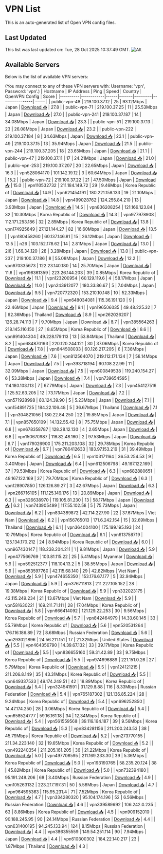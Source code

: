 # VPN List

This is an auto-generated list of Open VPN config files.

## Last Updated

This list was last updated on: Tue, 28 Oct 2025 10:37:49 GMT.
![Alt](https://repobeats.axiom.co/api/embed/186b98318ef1479477931607c1ad7d823f12451f.svg "Repobeats analytics image")

## Available Servers

Below is the list of available VPN servers:

(You may connect to any of these VPN servers with: Username: 'vpn', Password: 'vpn'.)
| Hostname | IP Address | Ping | Speed | Country | OpenVPN Config | Score |
|----------|------------|------|-------|---------|----------------| ----- |
| public-vpn-48 | 219.100.37.12 | 25 | 93.12Mbps | Japan | [Download 📥](./configs/server_0_JP.ovpn) | 27.8 |
| public-vpn-71 | 219.100.37.25 | 11 | 25.53Mbps | Japan | [Download 📥](./configs/server_1_JP.ovpn) | 27.0 |
| public-vpn-241 | 219.100.37.187 | 14 | 34.08Mbps | Japan | [Download 📥](./configs/server_2_JP.ovpn) | 23.3 |
| public-vpn-51 | 219.100.37.13 | 23 | 26.08Mbps | Japan | [Download 📥](./configs/server_3_JP.ovpn) | 23.2 |
| public-vpn-222 | 219.100.37.184 | 8 | 34.63Mbps | Japan | [Download 📥](./configs/server_4_JP.ovpn) | 23.1 |
| public-vpn-49 | 219.100.37.15 | 13 | 35.94Mbps | Japan | [Download 📥](./configs/server_5_JP.ovpn) | 21.5 |
| public-vpn-244 | 219.100.37.205 | 18 | 23.65Mbps | Japan | [Download 📥](./configs/server_6_JP.ovpn) | 21.1 |
| public-vpn-47 | 219.100.37.11 | 17 | 24.21Mbps | Japan | [Download 📥](./configs/server_7_JP.ovpn) | 21.0 |
| public-vpn-253 | 219.100.37.207 | 20 | 22.65Mbps | Japan | [Download 📥](./configs/server_8_JP.ovpn) | 16.3 |
| vpn528064170 | 101.142.19.12 | 3 | 60.64Mbps | Japan | [Download 📥](./configs/server_9_JP.ovpn) | 15.2 |
| public-vpn-72 | 219.100.37.22 | 21 | 47.50Mbps | Japan | [Download 📥](./configs/server_10_JP.ovpn) | 15.0 |
| vpn110532732 | 211.184.149.72 | 29 | 9.46Mbps | Korea Republic of | [Download 📥](./configs/server_11_KR.ovpn) | 14.9 |
| vpn621454191 | 180.221.158.133 | 19 | 21.10Mbps | Japan | [Download 📥](./configs/server_12_JP.ovpn) | 14.8 |
| vpn499028762 | 124.255.84.210 | 13 | 3.93Mbps | Japan | [Download 📥](./configs/server_13_JP.ovpn) | 14.5 |
| vpn836208254 | 121.169.123.84 | 32 | 10.30Mbps | Korea Republic of | [Download 📥](./configs/server_14_KR.ovpn) | 14.3 |
| vpn977978908 | 112.171.253.186 | 32 | 2.85Mbps | Korea Republic of | [Download 📥](./configs/server_15_KR.ovpn) | 13.8 |
| vpn174925649 | 27.121.144.27 | 82 | 16.60Mbps | Japan | [Download 📥](./configs/server_16_JP.ovpn) | 13.5 |
| vpn180458260 | 60.137.146.81 | 15 | 26.12Mbps | Japan | [Download 📥](./configs/server_17_JP.ovpn) | 13.5 |
| n26 | 103.152.178.62 | 14 | 2.81Mbps | Japan | [Download 📥](./configs/server_18_JP.ovpn) | 13.0 |
| 2i6 | 1.66.34.120 | 28 | 3.28Mbps | Japan | [Download 📥](./configs/server_19_JP.ovpn) | 13.0 |
| public-vpn-237 | 219.100.37.186 | 8 | 55.08Mbps | Japan | [Download 📥](./configs/server_20_JP.ovpn) | 12.2 |
| vpn970335673 | 122.23.140.180 | 14 | 25.70Mbps | Japan | [Download 📥](./configs/server_21_JP.ovpn) | 11.6 |
| vpn196361359 | 223.26.144.203 | 39 | 0.85Mbps | Korea Republic of | [Download 📥](./configs/server_22_KR.ovpn) | 11.1 |
| vpn123200954 | 60.129.119.6 | 4 | 58.17Mbps | Japan | [Download 📥](./configs/server_23_JP.ovpn) | 11.0 |
| vpn243912077 | 180.33.86.67 | 5 | 7.04Mbps | Japan | [Download 📥](./configs/server_24_JP.ovpn) | 9.5 |
| vpn720772320 | 153.210.10.148 | 10 | 52.33Mbps | Japan | [Download 📥](./configs/server_25_JP.ovpn) | 9.4 |
| vpn648034081 | 115.36.191.120 | 9 | 22.46Mbps | Japan | [Download 📥](./configs/server_26_JP.ovpn) | 9.1 |
| vpn196506035 | 49.48.225.32 | 7 | 62.36Mbps | Thailand | [Download 📥](./configs/server_27_TH.ovpn) | 8.9 |
| vpn262026207 | 126.28.74.113 | 7 | 9.70Mbps | Japan | [Download 📥](./configs/server_28_JP.ovpn) | 8.7 |
| vpn385564263 | 218.145.116.150 | 27 | 8.65Mbps | Korea Republic of | [Download 📥](./configs/server_29_KR.ovpn) | 8.6 |
| vpn991404304 | 49.228.179.113 | 13 | 53.84Mbps | Thailand | [Download 📥](./configs/server_30_TH.ovpn) | 8.2 |
| vpn684870193 | 220.120.244.121 | 30 | 37.06Mbps | Korea Republic of | [Download 📥](./configs/server_31_KR.ovpn) | 7.8 |
| vpn844508033 | 60.126.217.205 | 6 | 7.36Mbps | Japan | [Download 📥](./configs/server_32_JP.ovpn) | 7.6 |
| vpn812564070 | 219.112.171.134 | 7 | 58.14Mbps | Japan | [Download 📥](./configs/server_33_JP.ovpn) | 7.5 |
| vpn393718194 | 60.108.22.99 | 11 | 32.09Mbps | Japan | [Download 📥](./configs/server_34_JP.ovpn) | 7.5 |
| vpn600849538 | 119.240.154.27 | 6 | 53.28Mbps | Japan | [Download 📥](./configs/server_35_JP.ovpn) | 7.4 |
| vpn739654595 | 114.180.103.113 | 7 | 67.79Mbps | Japan | [Download 📥](./configs/server_36_JP.ovpn) | 7.3 |
| vpn454127516 | 125.52.63.205 | 12 | 73.17Mbps | Japan | [Download 📥](./configs/server_37_JP.ovpn) | 7.2 |
| vpn571928998 | 60.124.39.90 | 5 | 5.23Mbps | Japan | [Download 📥](./configs/server_38_JP.ovpn) | 7.1 |
| vpn154891725 | 184.22.106.48 | 5 | 36.67Mbps | Thailand | [Download 📥](./configs/server_39_TH.ovpn) | 7.1 |
| vpn304821056 | 180.22.84.250 | 22 | 19.85Mbps | Japan | [Download 📥](./configs/server_40_JP.ovpn) | 7.1 |
| vpn857650109 | 14.132.55.42 | 8 | 75.75Mbps | Japan | [Download 📥](./configs/server_41_JP.ovpn) | 6.8 |
| vpn678358787 | 128.28.12.130 | 4 | 2.65Mbps | Japan | [Download 📥](./configs/server_42_JP.ovpn) | 6.8 |
| vpn150670987 | 116.82.48.160 | 2 | 97.53Mbps | Japan | [Download 📥](./configs/server_43_JP.ovpn) | 6.7 |
| vpn179026900 | 175.211.203.108 | 32 | 29.78Mbps | Korea Republic of | [Download 📥](./configs/server_44_KR.ovpn) | 6.7 |
| vpn780412633 | 183.97.153.219 | 31 | 39.49Mbps | Korea Republic of | [Download 📥](./configs/server_45_KR.ovpn) | 6.5 |
| vpn103171164 | 36.53.254.53 | 9 | 3.40Mbps | Japan | [Download 📥](./configs/server_46_JP.ovpn) | 6.4 |
| vpn612506798 | 49.167.122.169 | 37 | 79.53Mbps | Korea Republic of | [Download 📥](./configs/server_47_KR.ovpn) | 6.3 |
| vpn682880651 | 49.167.122.169 | 37 | 79.70Mbps | Korea Republic of | [Download 📥](./configs/server_48_KR.ovpn) | 6.3 |
| vpn128907850 | 126.126.89.27 | 3 | 42.67Mbps | Japan | [Download 📥](./configs/server_49_JP.ovpn) | 6.3 |
| vpn266716105 | 111.125.149.176 | 13 | 20.89Mbps | Japan | [Download 📥](./configs/server_50_JP.ovpn) | 6.3 |
| vpn326638970 | 119.105.81.230 | 13 | 58.17Mbps | Japan | [Download 📥](./configs/server_51_JP.ovpn) | 6.2 |
| vpn743905499 | 117.55.102.58 | 5 | 75.73Mbps | Japan | [Download 📥](./configs/server_52_JP.ovpn) | 6.2 |
| vpn834389872 | 42.114.227.90 | 22 | 37.67Mbps | Viet Nam | [Download 📥](./configs/server_53_VN.ovpn) | 6.2 |
| vpn156765013 | 171.6.242.154 | 15 | 32.69Mbps | Thailand | [Download 📥](./configs/server_54_TH.ovpn) | 6.1 |
| vpn364004100 | 175.199.195.193 | 24 | 10.79Mbps | Korea Republic of | [Download 📥](./configs/server_55_KR.ovpn) | 6.1 |
| vpn613758719 | 125.134.170.212 | 24 | 8.94Mbps | Korea Republic of | [Download 📥](./configs/server_56_KR.ovpn) | 6.0 |
| vpn967430147 | 118.238.204.211 | 1 | 9.81Mbps | Japan | [Download 📥](./configs/server_57_JP.ovpn) | 5.9 |
| vpn477566769 | 103.81.115.22 | 25 | 5.41Mbps | Myanmar | [Download 📥](./configs/server_58_MM.ovpn) | 5.9 |
| vpn592512377 | 118.104.13.2 | 5 | 38.55Mbps | Japan | [Download 📥](./configs/server_59_JP.ovpn) | 5.9 |
| vpn853597760 | 42.115.68.140 | 29 | 42.82Mbps | Viet Nam | [Download 📥](./configs/server_60_VN.ovpn) | 5.9 |
| vpn474655350 | 153.176.67.177 | 5 | 32.94Mbps | Japan | [Download 📥](./configs/server_61_JP.ovpn) | 5.9 |
| vpn376711813 | 211.227.105.152 | 28 | 19.38Mbps | Korea Republic of | [Download 📥](./configs/server_62_KR.ovpn) | 5.9 |
| vpn332023175 | 42.115.249.234 | 21 | 13.67Mbps | Viet Nam | [Download 📥](./configs/server_63_VN.ovpn) | 5.9 |
| vpn581630221 | 169.211.71.111 | 28 | 17.04Mbps | Korea Republic of | [Download 📥](./configs/server_64_KR.ovpn) | 5.8 |
| vpn666414092 | 121.129.22.253 | 30 | 9.56Mbps | Korea Republic of | [Download 📥](./configs/server_65_KR.ovpn) | 5.7 |
| vpn842464979 | 14.33.60.145 | 33 | 55.79Mbps | Korea Republic of | [Download 📥](./configs/server_66_KR.ovpn) | 5.6 |
| vpn520531264 | 176.116.186.89 | 72 | 8.68Mbps | Russian Federation | [Download 📥](./configs/server_67_RU.ovpn) | 5.6 |
| vpn293021896 | 24.56.211.151 | 17 | 21.32Mbps | United States | [Download 📥](./configs/server_68_US.ovpn) | 5.5 |
| vpn464356790 | 14.39.67.132 | 33 | 39.17Mbps | Korea Republic of | [Download 📥](./configs/server_69_KR.ovpn) | 5.5 |
| vpn836655160 | 59.31.42.89 | 33 | 9.75Mbps | Korea Republic of | [Download 📥](./configs/server_70_KR.ovpn) | 5.5 |
| vpn974696889 | 221.151.0.26 | 27 | 5.79Mbps | Korea Republic of | [Download 📥](./configs/server_71_KR.ovpn) | 5.5 |
| vpn124121215 | 211.206.8.149 | 35 | 43.31Mbps | Korea Republic of | [Download 📥](./configs/server_72_KR.ovpn) | 5.5 |
| vpn649337533 | 49.174.249.51 | 42 | 18.89Mbps | Korea Republic of | [Download 📥](./configs/server_73_KR.ovpn) | 5.4 |
| vpn324541591 | 31.129.8.88 | 116 | 8.33Mbps | Russian Federation | [Download 📥](./configs/server_74_RU.ovpn) | 5.4 |
| vpn765187302 | 121.136.85.224 | 28 | 9.24Mbps | Korea Republic of | [Download 📥](./configs/server_75_KR.ovpn) | 5.4 |
| vpn696252850 | 14.47.174.250 | 28 | 3.06Mbps | Korea Republic of | [Download 📥](./configs/server_76_KR.ovpn) | 5.4 |
| vpn658524777 | 59.16.161.18 | 34 | 12.34Mbps | Korea Republic of | [Download 📥](./configs/server_77_KR.ovpn) | 5.4 |
| vpn561559568 | 39.116.164.187 | 39 | 9.56Mbps | Korea Republic of | [Download 📥](./configs/server_78_KR.ovpn) | 5.3 |
| vpn834281156 | 211.200.243.53 | 38 | 45.79Mbps | Korea Republic of | [Download 📥](./configs/server_79_KR.ovpn) | 5.2 |
| vpn273770155 | 211.34.223.140 | 32 | 19.65Mbps | Korea Republic of | [Download 📥](./configs/server_80_KR.ovpn) | 5.2 |
| vpn492240354 | 211.205.161.205 | 36 | 21.22Mbps | Korea Republic of | [Download 📥](./configs/server_81_KR.ovpn) | 5.0 |
| vpn497708595 | 211.169.233.30 | 39 | 5.36Mbps | Korea Republic of | [Download 📥](./configs/server_82_KR.ovpn) | 5.0 |
| vpn193190765 | 58.235.20.124 | 38 | 45.82Mbps | Korea Republic of | [Download 📥](./configs/server_83_KR.ovpn) | 5.0 |
| vpn732394180 | 95.191.248.206 | 68 | 3.40Mbps | Russian Federation | [Download 📥](./configs/server_84_RU.ovpn) | 4.9 |
| vpn105263132 | 223.217.197.31 | 50 | 5.58Mbps | Japan | [Download 📥](./configs/server_85_JP.ovpn) | 4.7 |
| vpn964595363 | 115.95.231.4 | 71 | 7.52Mbps | Korea Republic of | [Download 📥](./configs/server_86_KR.ovpn) | 4.7 |
| vpn334280320 | 95.104.174.196 | 52 | 6.56Mbps | Russian Federation | [Download 📥](./configs/server_87_RU.ovpn) | 4.6 |
| vpn339589692 | 106.242.0.235 | 63 | 8.86Mbps | Korea Republic of | [Download 📥](./configs/server_88_KR.ovpn) | 4.5 |
| vpn909152010 | 90.188.245.95 | 90 | 24.14Mbps | Russian Federation | [Download 📥](./configs/server_89_RU.ovpn) | 4.4 |
| vpn631400195 | 94.245.133.94 | 124 | 8.15Mbps | Russian Federation | [Download 📥](./configs/server_90_RU.ovpn) | 4.4 |
| vpn386355559 | 149.54.251.114 | 90 | 7.94Mbps | Japan | [Download 📥](./configs/server_91_JP.ovpn) | 4.4 |
| vpn610300302 | 184.22.140.217 | 23 | 1.87Mbps | Thailand | [Download 📥](./configs/server_92_TH.ovpn) | 4.3 |
